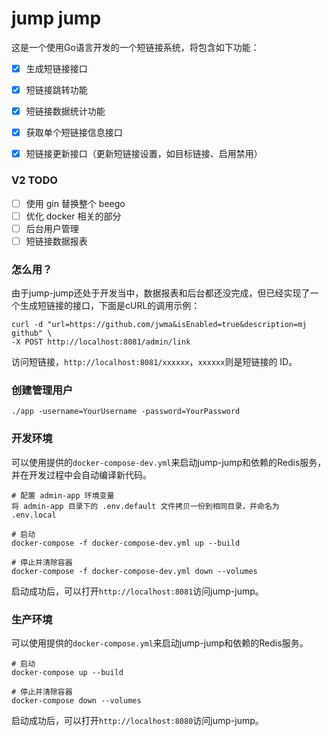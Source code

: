 jump jump
===
这是一个使用Go语言开发的一个短链接系统，将包含如下功能：
- [x] 生成短链接接口
- [x] 短链接跳转功能
- [x] 短链接数据统计功能
- [x] 获取单个短链接信息接口
- [x] 短链接更新接口（更新短链接设置，如目标链接、启用禁用）


### V2 TODO
- [ ] 使用 gin 替换整个 beego
- [ ] 优化 docker 相关的部分
- [ ] 后台用户管理
- [ ] 短链接数据报表

### 怎么用？
由于jump-jump还处于开发当中，数据报表和后台都还没完成，但已经实现了一个生成短链接的接口，下面是cURL的调用示例：
```
curl -d "url=https://github.com/jwma&isEnabled=true&description=mj github" \
-X POST http://localhost:8081/admin/link
```

访问短链接，`http://localhost:8081/xxxxxx`，`xxxxxx`则是短链接的 ID。

### 创建管理用户
`./app -username=YourUsername -password=YourPassword`

### 开发环境
可以使用提供的`docker-compose-dev.yml`来启动jump-jump和依赖的Redis服务，并在开发过程中会自动编译新代码。
```
# 配置 admin-app 环境变量
将 admin-app 目录下的 .env.default 文件拷贝一份到相同目录，并命名为 .env.local

# 启动
docker-compose -f docker-compose-dev.yml up --build

# 停止并清除容器
docker-compose -f docker-compose-dev.yml down --volumes
```
启动成功后，可以打开`http://localhost:8081`访问jump-jump。

### 生产环境
可以使用提供的`docker-compose.yml`来启动jump-jump和依赖的Redis服务。
```
# 启动
docker-compose up --build

# 停止并清除容器
docker-compose down --volumes
```
启动成功后，可以打开`http://localhost:8080`访问jump-jump。
